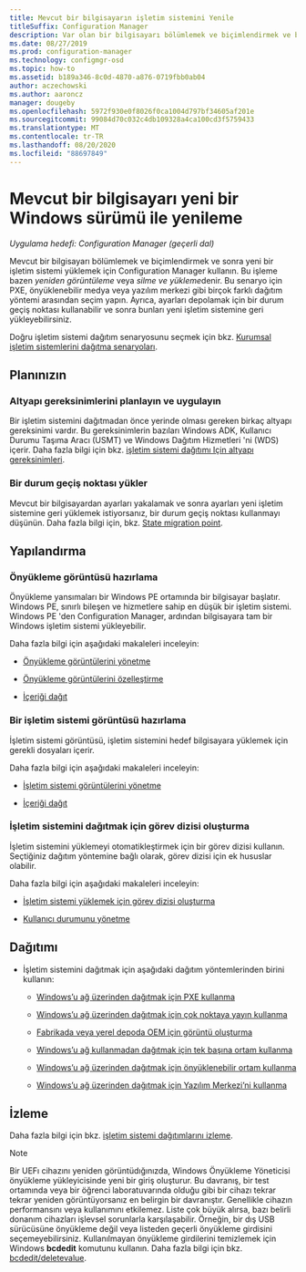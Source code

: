 ```yaml
---
title: Mevcut bir bilgisayarın işletim sistemini Yenile
titleSuffix: Configuration Manager
description: Var olan bir bilgisayarı bölümlemek ve biçimlendirmek ve bilgisayara yeni bir işletim sistemi yüklemek için Configuration Manager çeşitli yöntemler kullanabilirsiniz.
ms.date: 08/27/2019
ms.prod: configuration-manager
ms.technology: configmgr-osd
ms.topic: how-to
ms.assetid: b189a346-8c0d-4870-a876-0719fbb0ab04
author: aczechowski
ms.author: aaroncz
manager: dougeby
ms.openlocfilehash: 5972f930e0f8026f0ca1004d797bf34605af201e
ms.sourcegitcommit: 99084d70c032c4db109328a4ca100cd3f5759433
ms.translationtype: MT
ms.contentlocale: tr-TR
ms.lasthandoff: 08/20/2020
ms.locfileid: "88697849"
---
```

# <a name="refresh-an-existing-computer-with-a-new-version-of-windows"></a>Mevcut bir bilgisayarı yeni bir Windows sürümü ile yenileme

*Uygulama hedefi: Configuration Manager (geçerli dal)*

Mevcut bir bilgisayarı bölümlemek ve biçimlendirmek ve sonra yeni bir işletim sistemi yüklemek için Configuration Manager kullanın. Bu işleme bazen *yeniden görüntüleme* veya *silme ve yükleme*denir. Bu senaryo için PXE, önyüklenebilir medya veya yazılım merkezi gibi birçok farklı dağıtım yöntemi arasından seçim yapın. Ayrıca, ayarları depolamak için bir durum geçiş noktası kullanabilir ve sonra bunları yeni işletim sistemine geri yükleyebilirsiniz.

Doğru işletim sistemi dağıtım senaryosunu seçmek için bkz. [Kurumsal işletim sistemlerini dağıtma senaryoları](scenarios-to-deploy-enterprise-operating-systems.md).  

## <a name="plan"></a><a name="BKMK_Plan"></a> Planınızın  

### <a name="plan-for-and-implement-infrastructure-requirements"></a>Altyapı gereksinimlerini planlayın ve uygulayın

Bir işletim sistemini dağıtmadan önce yerinde olması gereken birkaç altyapı gereksinimi vardır. Bu gereksinimlerin bazıları Windows ADK, Kullanıcı Durumu Taşıma Aracı (USMT) ve Windows Dağıtım Hizmetleri 'ni (WDS) içerir. Daha fazla bilgi için bkz. [işletim sistemi dağıtımı Için altyapı gereksinimleri](../plan-design/infrastructure-requirements-for-operating-system-deployment.md).  

### <a name="install-a-state-migration-point"></a>Bir durum geçiş noktası yükler

Mevcut bir bilgisayardan ayarları yakalamak ve sonra ayarları yeni işletim sistemine geri yüklemek istiyorsanız, bir durum geçiş noktası kullanmayı düşünün. Daha fazla bilgi için, bkz. [State migration point](../get-started/prepare-site-system-roles-for-operating-system-deployments.md#BKMK_StateMigrationPoints).  

## <a name="configure"></a><a name="BKMK_Configure"></a> Yapılandırma  

### <a name="prepare-a-boot-image"></a>Önyükleme görüntüsü hazırlama

Önyükleme yansımaları bir Windows PE ortamında bir bilgisayar başlatır. Windows PE, sınırlı bileşen ve hizmetlere sahip en düşük bir işletim sistemi. Windows PE 'den Configuration Manager, ardından bilgisayara tam bir Windows işletim sistemi yükleyebilir.

Daha fazla bilgi için aşağıdaki makaleleri inceleyin:

- [Önyükleme görüntülerini yönetme](../get-started/manage-boot-images.md)

- [Önyükleme görüntülerini özelleştirme](../get-started/customize-boot-images.md)

- [İçeriği dağıt](../../core/servers/deploy/configure/deploy-and-manage-content.md#bkmk_distribute)

### <a name="prepare-an-os-image"></a>Bir işletim sistemi görüntüsü hazırlama

İşletim sistemi görüntüsü, işletim sistemini hedef bilgisayara yüklemek için gerekli dosyaları içerir.

Daha fazla bilgi için aşağıdaki makaleleri inceleyin:

- [İşletim sistemi görüntülerini yönetme](../get-started/manage-operating-system-images.md)

- [İçeriği dağıt](../../core/servers/deploy/configure/deploy-and-manage-content.md#bkmk_distribute)

### <a name="create-a-task-sequence-to-deploy-an-os"></a>İşletim sistemini dağıtmak için görev dizisi oluşturma

İşletim sistemini yüklemeyi otomatikleştirmek için bir görev dizisi kullanın. Seçtiğiniz dağıtım yöntemine bağlı olarak, görev dizisi için ek hususlar olabilir.

Daha fazla bilgi için aşağıdaki makaleleri inceleyin:

- [İşletim sistemi yüklemek için görev dizisi oluşturma](create-a-task-sequence-to-install-an-operating-system.md)

- [Kullanıcı durumunu yönetme](../get-started/manage-user-state.md)

## <a name="deploy"></a><a name="BKMK_Deploy"></a> Dağıtımı

- İşletim sistemini dağıtmak için aşağıdaki dağıtım yöntemlerinden birini kullanın:  

  - [Windows’u ağ üzerinden dağıtmak için PXE kullanma](use-pxe-to-deploy-windows-over-the-network.md)  

  - [Windows’u ağ üzerinden dağıtmak için çok noktaya yayın kullanma](use-multicast-to-deploy-windows-over-the-network.md)  

  - [Fabrikada veya yerel depoda OEM için görüntü oluşturma](create-an-image-for-an-oem-in-factory-or-a-local-depot.md)  

  - [Windows’u ağ kullanmadan dağıtmak için tek başına ortam kullanma](use-stand-alone-media-to-deploy-windows-without-using-the-network.md)  

  - [Windows’u ağ üzerinden dağıtmak için önyüklenebilir ortam kullanma](use-bootable-media-to-deploy-windows-over-the-network.md)  

  - [Windows’u ağ üzerinden dağıtmak için Yazılım Merkezi’ni kullanma](use-software-center-to-deploy-windows-over-the-network.md)  

## <a name="monitor"></a>İzleme  

Daha fazla bilgi için bkz. [işletim sistemi dağıtımlarını izleme](monitor-operating-system-deployments.md).  

> [!Note]
> Bir UEFı cihazını yeniden görüntüdığınızda, Windows Önyükleme Yöneticisi önyükleme yükleyicisinde yeni bir giriş oluşturur. Bu davranış, bir test ortamında veya bir öğrenci laboratuvarında olduğu gibi bir cihazı tekrar tekrar yeniden görüntüyorsanız en belirgin bir davranıştır. Genellikle cihazın performansını veya kullanımını etkilemez. Liste çok büyük alırsa, bazı belirli donanım cihazları işlevsel sorunlarla karşılaşabilir. Örneğin, bir dış USB sürücüsüne önyükleme değil veya listeden geçerli önyükleme girdisini seçemeyebilirsiniz. Kullanılmayan önyükleme girdilerini temizlemek için Windows **bcdedit** komutunu kullanın. Daha fazla bilgi için bkz. [bcdedit/deletevalue](/windows-hardware/drivers/devtest/bcdedit--deletevalue).<!-- 2841926 -->